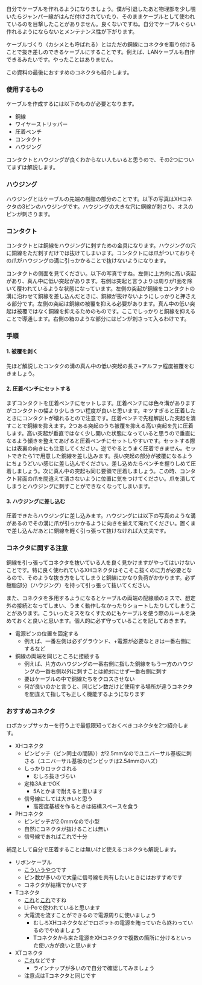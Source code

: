 自分でケーブルを作れるようになりましょう。僕が引退したあと物理部を少し覗いたらジャンパー線がはんだ付けされていたり、そのままケーブルとして使われているのを目撃したことがありません。良くないですね。自分でケーブルぐらい作れるようにならないとメンテナンス性が下がります。

ケーブルづくり（カシメとも呼ばれる）とはただの銅線にコネクタを取り付けることで抜き差しのできるケーブルにすることです。例えば、LANケーブルも自作できるみたいです。やったことはありません。

この資料の最後におすすめのコネクタも紹介します。

### 使用するもの
ケーブルを作成するには以下のものが必要となります。
- 銅線
- ワイヤーストリッパー
- 圧着ペンチ
- コンタクト
- ハウジング

コンタクトとハウジングが良くわからない人もいると思うので、その2つについてまずは解説します。

### ハウジング
ハウジングとはケーブルの先端の樹脂の部分のことです。以下の写真はXHコネクタの3ピンのハウジングです。ハウジングの大きな穴に銅線が刺さり、オスのピンが刺さります。
### コンタクト
コンタクトとは銅線をハウジングに刺すための金具になります。ハウジングの穴に銅線をただ刺すだけでは抜けてしまいます。コンタクトには爪がついておりその爪がハウジングの溝に引っかかることで抜けないようになります。

コンタクトの側面を見てください。以下の写真ですね。左側に上方向に高い突起があり、真ん中に低い突起があります。右側は突起と言うよりは周りが1面を除いて覆われているような状態になっています。左側の突起が銅線をコンタクトの溝に沿わせて銅線を差し込んだときに、銅線が抜けないようにしっかりと押さえる部分です。左側の突起は銅線の被覆を抑える必要があります。真ん中の低い突起は被覆ではなく銅線を抑えるためのものです。ここでしっかりと銅線を抑えることで導通します。右側の箱のような部分にはピンが刺さって入るわけです。
### 手順
#### 1. 被覆を剥く
先ほど解説したコンタクの溝の真ん中の低い突起の長さ+アルファ程度被覆をむきましょう。

#### 2. 圧着ペンチにセットする
まずコンタクトを圧着ペンチにセットします。圧着ペンチには色々溝がありますがコンタクトの幅より少しきつい程度が良いと思います。キツすぎると圧着したときにコンタクトが壊れるとので注意です。圧着ペンチで先程解説した突起を潰すことで銅線を抑えます。2つある突起のうち被覆を抑える高い突起を先に圧着します。高い突起が垂直ではなく少し開いた状態になっていると思うので垂直になるよう傾きを整えてあげると圧着ペンチにセットしやすいです。セットする際には表裏の向きにも注意してください。逆でやるとうまく圧着できません。セットできたら1で用意した銅線を差し込みます。長い突起の部分が被覆になるようにちょうどいい感じに差し込んでください。差し込めたらペンチを握りしめて圧着しましょう。次に真ん中の突起も同じ要領で圧着しましょう。この時、コンタクト背面の爪を間違えて潰さないように位置に気をつけてください。爪を潰してしまうとハウジングに刺すことができなくなってしまいます。

#### 3. ハウジングに差し込む
圧着できたらハウジングに差し込みます。ハウジングには以下の写真のような溝があるのでその溝に爪が引っかかるように向きを揃えて淹れてください。置くまで差し込んだあとに銅線を軽く引っ張って抜けなければ大丈夫です。

### コネクタに関する注意
銅線を引っ張ってコネクタを抜いている人を良く見かけますがやってはいけないことです。特に良く使われているXHコネクタはそこそこ抜くのに力が必要となるので、そのような抜き方をしてしまうと銅線にかなり負荷がかかります。必ず樹脂部分（ハウジング）を持って引っ張って抜いてください。

また、コネクタを多用するようになるとケーブルの両端の配線順のミスで、想定外の接続となってしまい、うまく動作しなかったりショートしたりしてしまうことがあります。こういったミスをなくすためにもケーブルを使う際のルールを決めておくと良いと思います。個人的に必ず守っていることを記しておきます。

- 電源ピンの位置を固定する
	- 例えば、一番左側は必ずグラウンド、+電源が必要なときは一番右側にするなど
- 銅線の両端を同じところに接続する
	- 例えば、片方のハウジングの一番右側に指した銅線をもう一方のハウジングの一番右側以外に刺すことは絶対にせず一番右側に刺す
	- 要はケーブルの中で銅線たちをクロスさせない
	- 何が良いのかと言うと、同じピン数だけど使用する場所が違うコネクタを間違えて指しても正しく機能するようになります
	
### おすすめコネクタ
ロボカップサッカーを行う上で最低限知っておくべきコネクタを2つ紹介します。
- XHコネクタ
	- ピンピッチ（ピン同士の間隔））が2.5mmなのでユニバーサル基板に刺さる（ユニバーサル基板のピンピッチは2.54mmのハズ）
	- しっかりロックされる
		- むしろ抜きづらい
	- 定格3AまでOK
		- 5Aとかまで耐えると思います
	- 信号線にしては大きいと思う
		- 高密度基板を作るときは結構スペースを食う
- PHコネクタ
	- ピンピッチが2.0mmなので小型
	- 自然にコネクタが抜けることは無い
	- 信号線であればこれで十分

補足として自分で圧着することは無いけど使えるコネクタも解説します。
- リボンケーブル
	- [こういうやつ](https://akizukidenshi.com/catalog/g/g103796/)です
	- ピン数が多いので大量に信号線を共有したいときにはおすすめです
	- コネクタが結構でかいです
- Tコネクタ
	- [これ](https://akizukidenshi.com/catalog/g/g113420/)と[これ](https://akizukidenshi.com/catalog/g/g113434/)ですね
	- Li-Poで使われていると思います
	- 大電流を流すことができるので電源周りに使いましょう
		- むしろXHコネクタなどでロボットの電源を賄っていたら終わっているのでやめましょう
		- Tコネクタから来た電源をXHコネクタで複数の箇所に分けるといった使い方が良いと思います
- XTコネクタ
	- [これ](https://akizukidenshi.com/catalog/g/g117950/)などです
		- ラインナップが多いので自分で確認してみましょう
	- 注意点はTコネクタと同じです